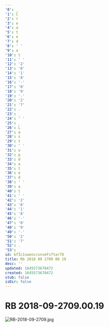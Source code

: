 ```yaml
---
'0': _
'1': C
'2': r
'3': e
'4': a
'5': t
'6': e
'7': d
'8': ' '
'9': a
'10': t
'11': ' '
'12': '2'
'13': '0'
'14': '1'
'15': '8'
'16': '-'
'17': '0'
'18': '9'
'19': '-'
'20': '2'
'21': '7'
'22': .
'23': _
'24': ' '
'25': _
'26': L
'27': a
'28': s
'29': t
'30': ' '
'31': u
'32': p
'33': d
'34': a
'35': t
'36': e
'37': d
'38': ' '
'39': a
'40': t
'41': ' '
'42': '2'
'43': '0'
'44': '1'
'45': '8'
'46': '-'
'47': '0'
'48': '9'
'49': '-'
'50': '2'
'51': '7'
'52': .
'53': _
id: bf3c1swenccsnvmfv7tar78
title: Rb 2018 09 2709 00 19
desc: ''
updated: 1645573670472
created: 1645573670472
stub: false
isDir: false
---
```


# RB 2018-09-2709.00.19


![RB-2018-09-2709.jpg](/assets/rb-2018-09-2709-n1hpco56xnvn.jpg)


